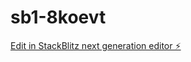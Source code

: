 # sb1-8koevt

[Edit in StackBlitz next generation editor ⚡️](https://stackblitz.com/~/github.com/Mtettey29/sb1-8koevt)